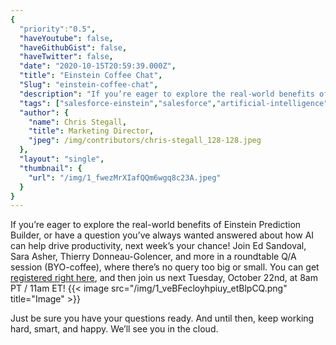 ```yaml
---
{
  "priority":"0.5",
  "haveYoutube": false,
  "haveGithubGist": false,
  "haveTwitter": false,
  "date": "2020-10-15T20:59:39.000Z",
  "title": "Einstein Coffee Chat",
  "Slug": "einstein-coffee-chat",
  "description": "If you’re eager to explore the real-world benefits of Einstein Prediction Builder, or have a question you’ve always wanted answered about how AI can help drive productivity, next week’s your chance!.",
  "tags": ["salesforce-einstein","salesforce","artificial-intelligence","ai","salesforce-event"],
  "author": {
    "name": Chris Stegall,
    "title": Marketing Director,
    "jpeg": /img/contributors/chris-stegall_128-128.jpeg
  },
  "layout": "single",
  "thumbnail": {
    "url": "/img/1_fwezMrXIafQQm6wgq8c23A.jpeg"
  }
}
---
```

If you’re eager to explore the real-world benefits of Einstein Prediction Builder, or have a question you’ve always wanted answered about how AI can help drive productivity, next week’s your chance!
Join Ed Sandoval, Sara Asher, Thierry Donneau-Golencer, and more in a roundtable Q/A session (BYO-coffee), where there’s no query too big or small.
You can get [registered right here](https://aipoweredplatform.splashthat.com/), and then join us next Tuesday, October 22nd, at 8am PT / 11am ET!
{{< image src="/img/1_veBFecloyhpiuy_etBlpCQ.png" title="Image" >}}

Just be sure you have your questions ready. And until then, keep working hard, smart, and happy.
We’ll see you in the cloud.
